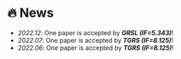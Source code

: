 # 🔥 News
- *2022.12*: One paper is accepted by ***GRSL (IF=5.343)***!
- *2022.07*: One paper is accepted by ***TGRS (IF=8.125)***!
- *2022.06*: One paper is accepted by ***TGRS (IF=8.125)***!